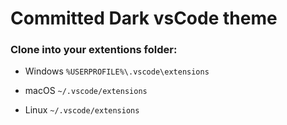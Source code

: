 # Committed Dark vsCode theme


### Clone into your extentions folder:

- Windows `%USERPROFILE%\.vscode\extensions`

- macOS `~/.vscode/extensions`

- Linux `~/.vscode/extensions`
